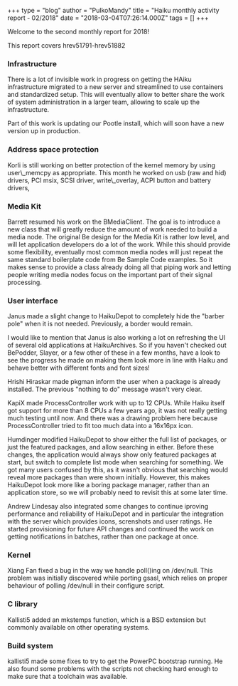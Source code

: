 +++
type = "blog"
author = "PulkoMandy"
title = "Haiku monthly activity report - 02/2018"
date = "2018-03-04T07:26:14.000Z"
tags = []
+++

<p>Welcome to the second monthly report for 2018!</p>

<p>This report covers hrev51791-hrev51882</p>

<h3>Infrastructure</h3>

<p>There is a lot of invisible work in progress on getting the HAiku infrastructure
migrated to a new server and streamlined to use containers and standardized setup.
This will eventually allow to better share the work of system administration in
a larger team, allowing to scale up the infrastructure.</p>

<p>Part of this work is updating our Pootle install, which will soon have a new
version up in production.</p>

<h3>Address space protection</h3>

<p>Korli is still working on better protection of the kernel memory by using user\_memcpy
as appropriate. This month he worked on usb (raw and hid) drivers, PCI msix, SCSI driver,
write\_overlay, ACPI button and battery drivers,</p>

<h3>Media Kit</h3>

<p>Barrett resumed his work on the BMediaClient. The goal is to introduce a new
class that will greatly reduce the amount of work needed to build a media node.
The original Be design for the Media Kit is rather low level, and will let
application developers do a lot of the work. While this should provide some
flexibility, eventually most common media nodes will just repeat the same
standard boilerplate code from Be Sample Code examples. So it makes sense to
provide a class already doing all that piping work and letting people writing
media nodes focus on the important part of their signal processing.

<h3>User interface</h3>

<p>Janus made a slight change to HaikuDepot to completely hide the "barber pole"
when it is not needed. Previously, a border would remain.</p>
<p>I would like to mention that Janus is also working a lot on refreshing the UI
of several old applications at HaikuArchives. So if you haven't checked out BePodder,
Slayer, or a few other of these in a few months, have a look to see the progress
he made on making them look more in line with Haiku and behave better with different
fonts and font sizes!</p>

<p>Hrishi Hiraskar made pkgman inform the user when a package is already installed.
The previous "nothing to do" message wasn't very clear.</p>

<p>KapiX made ProcessController work with up to 12 CPUs. While Haiku itself got
support for more than 8 CPUs a few years ago, it was not really getting much
testing until now. And there was a drawing problem here because ProcessController
tried to fit too much data into a 16x16px icon.</p>

<p>Humdinger modified HaikuDepot to show either the full list of packages, or
just the featured packages, and allow searching in either. Before these changes,
the application would always show only featured packages at start, but switch to
complete list mode when searching for something. We got many users confused by
this, as it wasn't obvious that searching would reveal more packages than were
shown initially. However, this makes HaikuDepot look more like a boring package
manager, rather than an application store, so we will probably need to revisit
this at some later time.</p>

<p>Andrew Lindesay also integrated some changes to continue iproving performance
and reliability of HaikuDepot and in particular the integration with the server
which provides icons, screnshots and user ratings. He started provisioning for
future API changes and continued the work on getting notifications in batches,
rather than one package at once.</p>

<h3>Kernel</h3>

<p>Xiang Fan fixed a bug in the way we handle poll()ing on /dev/null. This problem
was initially discovered while porting gsasl, which relies on proper behaviour
of polling /dev/null in their configure script.</p>

<h3>C library</h3>

<p>Kallisti5 added an mkstemps function, which is a BSD extension but commonly
available on other operating systems.</p>

<h3>Build system</h3>

<p>kallisti5 made some fixes to try to get the PowerPC bootstrap running. He also
found some problems with the scripts not checking hard enough to make sure that
a toolchain was available.</p>
